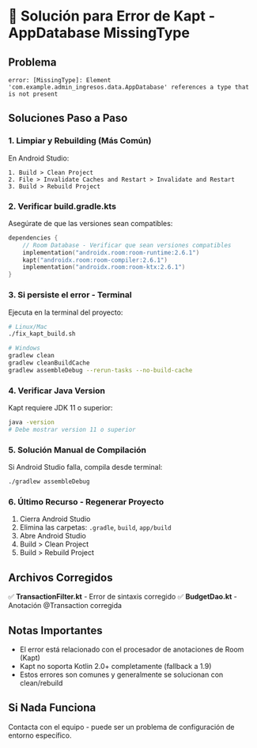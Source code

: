 # 🔧 Solución para Error de Kapt - AppDatabase MissingType

## Problema
```
error: [MissingType]: Element 'com.example.admin_ingresos.data.AppDatabase' references a type that is not present
```

## Soluciones Paso a Paso

### 1. **Limpiar y Rebuilding (Más Común)**
En Android Studio:
```
1. Build > Clean Project
2. File > Invalidate Caches and Restart > Invalidate and Restart
3. Build > Rebuild Project
```

### 2. **Verificar build.gradle.kts**
Asegúrate de que las versiones sean compatibles:
```kotlin
dependencies {
    // Room Database - Verificar que sean versiones compatibles
    implementation("androidx.room:room-runtime:2.6.1")
    kapt("androidx.room:room-compiler:2.6.1")
    implementation("androidx.room:room-ktx:2.6.1")
}
```

### 3. **Si persiste el error - Terminal**
Ejecuta en la terminal del proyecto:
```bash
# Linux/Mac
./fix_kapt_build.sh

# Windows
gradlew clean
gradlew cleanBuildCache  
gradlew assembleDebug --rerun-tasks --no-build-cache
```

### 4. **Verificar Java Version**
Kapt requiere JDK 11 o superior:
```bash
java -version
# Debe mostrar version 11 o superior
```

### 5. **Solución Manual de Compilación**
Si Android Studio falla, compila desde terminal:
```bash
./gradlew assembleDebug
```

### 6. **Último Recurso - Regenerar Proyecto**
1. Cierra Android Studio
2. Elimina las carpetas: `.gradle`, `build`, `app/build`
3. Abre Android Studio
4. Build > Clean Project
5. Build > Rebuild Project

## Archivos Corregidos
✅ **TransactionFilter.kt** - Error de sintaxis corregido
✅ **BudgetDao.kt** - Anotación @Transaction corregida

## Notas Importantes
- El error está relacionado con el procesador de anotaciones de Room (Kapt)
- Kapt no soporta Kotlin 2.0+ completamente (fallback a 1.9)
- Estos errores son comunes y generalmente se solucionan con clean/rebuild

## Si Nada Funciona
Contacta con el equipo - puede ser un problema de configuración de entorno específico.
